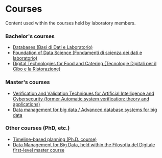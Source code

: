 # Courses
Content used within the courses held by laboratory members.

### Bachelor's courses
* [Databases (Basi di Dati e Laboratorio)](https://users.dimi.uniud.it/~angelo.montanari/courses.php#:~:text=Databases%20and%20lab%20(Basi%20di%20dati%20e%20laboratorio%20%2D%20Informatica))
* [Foundation of Data Science (Fondamenti di scienza dei dati e laboratorio)](http://users.dimi.uniud.it/~massimo.franceschet/ds/plugandplay/ds.html)
* [Digital Technologies for Food and Catering (Tecnologie Digitali per il Cibo e la Ristorazione)](https://github.com/dslab-uniud/teaching/tree/main/courses/Tecnologie%20Digitali%20per%20il%20Cibo%20e%20la%20Ristorazione)

### Master's courses
* [Verification and Validation Techniques for Artificial Intelligence and Cybersecurity
 (former Automatic system verification: theory and applications)](https://users.dimi.uniud.it/~angelo.montanari/courses.php#:~:text=Verification%20and%20Validation%20Techniques%20for%20Artificial%20Intelligence%20and%20Cybersecurity)
* [Data management for big data / Advanced database systems for big data](https://github.com/dslab-uniud/teaching/tree/main/courses/Data%20Management%20for%20Big%20Data)


### Other courses (PhD, etc.)
* [Timeline-based planning (Ph.D. course)](https://github.com/dslab-uniud/teaching/tree/main/courses/Timeline-based%20planning)
* [Data Management for Big Data, held within the Filosofia del Digitale first-level master course](https://github.com/dslab-uniud/teaching/tree/main/courses/Filosofia%20del%20Digitale)
